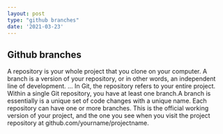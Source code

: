 ```yaml
---
layout: post
type: "github branches"
date: '2021-03-23'
---
```

## Github branches

A repository is your whole project that you clone on your computer. A branch is a version of your repository, or in other words, an independent line of development. ... In Git, the repository refers to your entire project. Within a single Git repository, you have at least one branch.A branch is essentially is a unique set of code changes with a unique name. Each repository can have one or more branches. This is the official working version of your project, and the one you see when you visit the project repository at github.com/yourname/projectname. 
